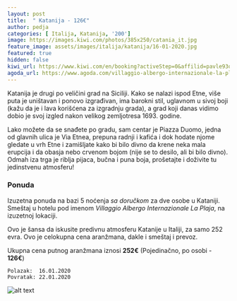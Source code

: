 ```yaml
---
layout: post
title:  " Katanija - 126€"
author: pedja
categories: [ Italija, Katanija, '200']
image: https://images.kiwi.com/photos/385x250/catania_it.jpg 
feature_image: assets/images/italija/katanija/16-01-2020.jpg
featured: true
hidden: false
kiwi_url: https://www.kiwi.com/en/booking?activeStep=0&affilid=pavle93odyssey&booking_token=AjlSLz35zTLBHAM0aAKLv2keDyxuTz2TiljMku2OyurbNqh0VFoZbLUB6Bexrckot_GFZxJL1HUlM42TqPNBD63gOccoMid-kaXgeN1yf11-1S220De0Lpa7K2QAwOp9rsSyXPPApn49Z468RwPHOebvHDFxccZtidxUmSOtCTchP5Nb4O45ICvqOs2paCp2ThFNvCJzJvcfT_cUHM_FvHmCS_g32QOZ9mdXq1-zqgF99tgkT-Ra9ef0ldUXkOcBLyuk3ZKwN9BpdBY096nzEjRstx3Uffk2KQxMK-s4JwlJGhjWwmWw33h7Mksr8DJSnfMKZmM_MZY2lKT4JL4z0geaSIwlNGN8VMSPqCsRj70sogGsCOMAmuDMsPcWlwjnkbHtY4ffob4Q7Nsba2MyKjIi9lr_FNCpJEDJgU6xMyVJR9a9--4cDTK6P6Yfza4x89NDwr7bD7HLjMoNjk0mKSpt7784p2SzXiLRMAwtb0tRGe7kr9C6zph-EwCyTWdZ2iNO-PxQ6PkFI20l1MT4i7f5nd_Rrh3COMEI1Xg1e5vgfig9Rvo9uOTuXeW9wXLSE21EGcw8M7FxMZlSR2GPLkg%3D%3D&currency=eur&deeplinkId=28362650016&flightsId=0ed8255847650000f762d1fc_0-25580a664766000056f11bed_0-0a662558476b00008d18db04_0-25580ed8476c0000cc4e305c_0&handBags=0-0&holdBags=0-0&lang=en&passengers=2&price=97&session_identifier=YbBk9Zoa8kzQyPJPaEDvG%2F52XCeFBRqj4QqlBtyutu4%3D&session_token=X%2Bgiw2RU%2Fhin7Q%2FmuoZUS0vRKgZcm5EULJVJ9tatgICaUK7TP1gmG4NSys%2BIuLNCm3r92wdZFgE7ux28mkZSTys28bds6SivmwQx9LdiE2o57pKk%2FWp4%2Fjl6K6Z8%2Fe7BQcrAqzCcwFbt522vNyKB%2Fs%2Fsyc4CtifU1kfAZxwrJ9uO2VyOHwsJJjHs6gd6dThyEVOLbWXOd%2B4FBM%2BIKqGayomrJ4Hx6CBZ93MIWDNxOTj9oKVgTYEt172t%2BnXFcyY9CuB4B1%2FwYxPsNCxarkJpYBABFwzJOQWg9jvxMIjA7AMvuVOwweq1LG5dEU%2FK8giD&token=AjlSLz35zTLBHAM0aAKLv2keDyxuTz2TiljMku2OyurbNqh0VFoZbLUB6Bexrckot_GFZxJL1HUlM42TqPNBD63gOccoMid-kaXgeN1yf11-1S220De0Lpa7K2QAwOp9rsSyXPPApn49Z468RwPHOebvHDFxccZtidxUmSOtCTchP5Nb4O45ICvqOs2paCp2ThFNvCJzJvcfT_cUHM_FvHmCS_g32QOZ9mdXq1-zqgF99tgkT-Ra9ef0ldUXkOcBLyuk3ZKwN9BpdBY096nzEjRstx3Uffk2KQxMK-s4JwlJGhjWwmWw33h7Mksr8DJSnfMKZmM_MZY2lKT4JL4z0geaSIwlNGN8VMSPqCsRj70sogGsCOMAmuDMsPcWlwjnkbHtY4ffob4Q7Nsba2MyKjIi9lr_FNCpJEDJgU6xMyVJR9a9--4cDTK6P6Yfza4x89NDwr7bD7HLjMoNjk0mKSpt7784p2SzXiLRMAwtb0tRGe7kr9C6zph-EwCyTWdZ2iNO-PxQ6PkFI20l1MT4i7f5nd_Rrh3COMEI1Xg1e5vgfig9Rvo9uOTuXeW9wXLSE21EGcw8M7FxMZlSR2GPLkg%3D%3D&user_id=86bfed55-21d7-4a38-a51e-73c29f7a1c7d
agoda_url: https://www.agoda.com/villaggio-albergo-internazionale-la-plaja/hotel/catania-it.html?checkin=2020-01-16&los=5&adults=2&rooms=1&cid=1833963&searchrequestid=84a1b8c4-888d-4937-896c-59fa12a4300c&travellerType=-1&tspTypes=3
---
```


Katanija je drugi po veličini grad na Siciliji. Kako se nalazi ispod Etne, više puta je uništavan i ponovo izgrađivan, ima barokni stil, uglavnom u sivoj boji (kažu da je i lava korišćena za izgradnju grada), a grad koji danas vidimo dobio je svoj izgled nakon velikog zemljotresa 1693. godine.


Lako možete da se snađete po gradu, sam centar je Piazza Duomo, jedna od glavnih ulica je Via Etnea, prepuna radnji i kafića i dok hodate njome gledate u vrh Etne i zamišljate kako bi bilo divno da krene neka mala erupcija i da obasja nebo crvenom bojom (nije se to desilo, ali bi bilo divno). Odmah iza trga je riblja pijaca, bučna i puna boja, prošetajte i doživite tu jedinstvenu atmosferu!
### Ponuda
Izuzetna ponuda na bazi 5 noćenja *sa doručkom* za dve osobe u Kataniji. Smeštaj u hotelu pod imenom *Villaggio Albergo Internazionale La Plaja*, na izuzetnoj lokaciji.

Ovo je šansa da iskusite predivnu atmosferu Katanije u Italiji, za samo 252 evra. Ovo je celokupna cena aranžmana, dakle i smeštaj i prevoz.

Ukupna cena putnog aranžmana iznosi **252€** (Pojedinačno, po osobi - **126€**)

```
Polazak:  16.01.2020
Povratak: 22.01.2020
```

![alt text]( https://pix6.agoda.net/hotelImages/310/310024/310024_13062422310013490870.jpg?s=800x600 "Katanija smestaj")

